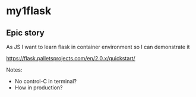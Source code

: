 # my1flask

## Epic story
As JS I want to learn flask in container environment so I can demonstrate it   

https://flask.palletsprojects.com/en/2.0.x/quickstart/ 

Notes:
- No control-C in terminal?
- How in production?









